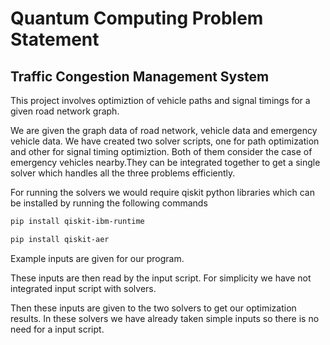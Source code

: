 # Quantum Computing Problem Statement
## Traffic Congestion Management System

This project involves optimiztion of vehicle paths and signal timings for a given road network graph. 

We are given the graph data of road network, vehicle data and emergency vehicle data. We have created two solver scripts, one for path optimization and other for signal timing optimiztion. Both of them consider the case of emergency vehicles nearby.They can be integrated together to get a single solver which handles all the three problems efficiently.

For running the solvers we would require qiskit python libraries which can be installed by running the following commands

```bash
pip install qiskit-ibm-runtime
```
```bash
pip install qiskit-aer
```

Example inputs are given for our program.

These inputs are then read by the input script. For simplicity we have not integrated input script with solvers.

Then these inputs are given to the two solvers to get our optimization results. In these solvers we have already taken simple inputs so there is no need for a input script.